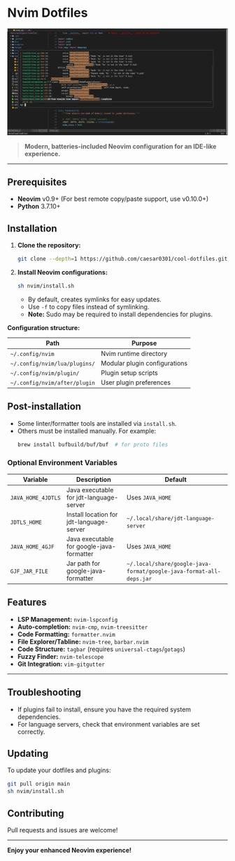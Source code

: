 # Nvim Dotfiles

![IDE Screenshot](https://github.com/caesar0301/cool-dotfiles/blob/721440cf68751aabaa72da106a8f6770d8281964/assets/screenshot.png)

> **Modern, batteries-included Neovim configuration for an IDE-like experience.**

---

## Prerequisites

- **Neovim** v0.9+
  (For best remote copy/paste support, use v0.10.0+)
- **Python** 3.7.10+

## Installation

1. **Clone the repository:**
   ```bash
   git clone --depth=1 https://github.com/caesar0301/cool-dotfiles.git ~/.dotfiles
   ```
2. **Install Neovim configurations:**
   ```bash
   sh nvim/install.sh
   ```
   - By default, creates symlinks for easy updates.
   - Use `-f` to copy files instead of symlinking.
   - **Note:** Sudo may be required to install dependencies for plugins.

**Configuration structure:**

| Path                                 | Purpose                        |
|--------------------------------------|--------------------------------|
| `~/.config/nvim`                     | Nvim runtime directory         |
| `~/.config/nvim/lua/plugins/`        | Modular plugin configurations  |
| `~/.config/nvim/plugin/`             | Plugin setup scripts           |
| `~/.config/nvim/after/plugin`        | User plugin preferences        |

## Post-installation

- Some linter/formatter tools are installed via `install.sh`.
- Others must be installed manually. For example:
  ```bash
  brew install bufbuild/buf/buf  # for proto files
  ```

### Optional Environment Variables

| Variable             | Description                                 | Default                                      |
|----------------------|---------------------------------------------|----------------------------------------------|
| `JAVA_HOME_4JDTLS`   | Java executable for jdt-language-server     | Uses `JAVA_HOME`                             |
| `JDTLS_HOME`         | Install location for jdt-language-server    | `~/.local/share/jdt-language-server`         |
| `JAVA_HOME_4GJF`     | Java executable for google-java-formatter   | Uses `JAVA_HOME`                             |
| `GJF_JAR_FILE`       | Jar path for google-java-formatter          | `~/.local/share/google-java-format/google-java-format-all-deps.jar` |

## Features

- **LSP Management:** `nvim-lspconfig`
- **Auto-completion:** `nvim-cmp`, `nvim-treesitter`
- **Code Formatting:** `formatter.nvim`
- **File Explorer/Tabline:** `nvim-tree`, `barbar.nvim`
- **Code Structure:** `tagbar` (requires `universal-ctags`/`gotags`)
- **Fuzzy Finder:** `nvim-telescope`
- **Git Integration:** `vim-gitgutter`

---

## Troubleshooting

- If plugins fail to install, ensure you have the required system dependencies.
- For language servers, check that environment variables are set correctly.

## Updating

To update your dotfiles and plugins:
```bash
git pull origin main
sh nvim/install.sh
```

## Contributing

Pull requests and issues are welcome!

---

**Enjoy your enhanced Neovim experience!**
